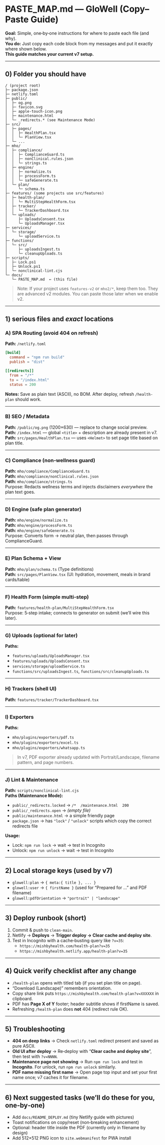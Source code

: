 # PASTE_MAP.md — GloWell (Copy–Paste Guide)

**Goal:** Simple, one‑by‑one instructions for where to paste each file (and why).  
**You do:** Just copy each code block from my messages and put it exactly where shown below.  
**This guide matches your current v7 setup.**

---

## 0) Folder you should have
```
/ (project root)
├─ package.json
├─ netlify.toml
├─ public/
│  ├─ og.png
│  ├─ favicon.svg
│  ├─ apple-touch-icon.png
│  ├─ maintenance.html
│  └─ _redirects.* (see Maintenance Mode)
├─ src/
│  ├─ pages/
│  │  ├─ HealthPlan.tsx
│  │  └─ PlanView.tsx
│  └─ ...
├─ mho/
│  ├─ compliance/
│  │  ├─ ComplianceGuard.ts
│  │  ├─ nonClinical.rules.json
│  │  └─ strings.ts
│  ├─ engine/
│  │  ├─ normalize.ts
│  │  ├─ processForm.ts
│  │  └─ safeGenerate.ts
│  └─ plan/
│     └─ schema.ts
├─ features/ (some projects use src/features)
│  ├─ health-plan/
│  │  └─ MultiStepHealthForm.tsx
│  ├─ tracker/
│  │  └─ TrackerDashboard.tsx
│  └─ uploads/
│     ├─ UploadsConsent.tsx
│     └─ UploadsManager.tsx
├─ services/
│  └─ storage/
│     └─ uploadService.ts
├─ functions/
│  └─ src/
│     ├─ uploadsIngest.ts
│     └─ cleanupUploads.ts
├─ scripts/
│  ├─ Lock.ps1
│  ├─ Unlock.ps1
│  └─ nonclinical-lint.cjs
└─ docs/
   └─ PASTE_MAP.md  ← (this file)
```

> Note: If your project uses `features-v2` or `mho2/*`, keep them too. They are advanced v2 modules. You can paste those later when we enable v2.

---

## 1) serious files and *exact* locations

### A) SPA Routing (avoid 404 on refresh)
**Path:** `/netlify.toml`
```toml
[build]
  command = "npm run build"
  publish = "dist"

[[redirects]]
  from = "/*"
  to = "/index.html"
  status = 200
```
**Notes:** Save as plain text (ASCII), no BOM. After deploy, refresh `/health-plan` should work.

---

### B) SEO / Metadata
**Path:** `/public/og.png` (1200×630) — replace to change social preview.  
**Path:** `/index.html` — global `<title>` + description are already present in v7.  
**Path:** `src/pages/HealthPlan.tsx` — uses `<Helmet>` to set page title based on plan title.

---

### C) Compliance (non‑wellness guard)
**Path:** `mho/compliance/ComplianceGuard.ts`  
**Path:** `mho/compliance/nonClinical.rules.json`  
**Path:** `mho/compliance/strings.ts`  
Purpose: Redacts wellness terms and injects disclaimers *everywhere* the plan text goes.

---

### D) Engine (safe plan generator)
**Path:** `mho/engine/normalize.ts`  
**Path:** `mho/engine/processForm.ts`  
**Path:** `mho/engine/safeGenerate.ts`  
Purpose: Converts form → neutral plan, then passes through ComplianceGuard.

---

### E) Plan Schema + View
**Path:** `mho/plan/schema.ts` (Type definitions)  
**Path:** `src/pages/PlanView.tsx` (UI: hydration, movement, meals in brand cards/table)

---

### F) Health Form (simple multi‑step)
**Path:** `features/health-plan/MultiStepHealthForm.tsx`  
Purpose: 5‑step intake; connects to generator on submit (we’ll wire this later).

---

### G) Uploads (optional for later)
**Paths:**  
- `features/uploads/UploadsManager.tsx`  
- `features/uploads/UploadsConsent.tsx`  
- `services/storage/uploadService.ts`  
- `functions/src/uploadsIngest.ts`, `functions/src/cleanupUploads.ts`  

---

### H) Trackers (shell UI)
**Path:** `features/tracker/TrackerDashboard.tsx`

---

### I) Exporters
**Paths:**  
- `mho/plugins/exporters/pdf.ts`  
- `mho/plugins/exporters/excel.ts`  
- `mho/plugins/exporters/whatsapp.ts`  

> In v7, PDF exporter already updated with Portrait/Landscape, filename pattern, and page numbers.

---

### J) Lint & Maintenance
**Path:** `scripts/nonclinical-lint.cjs`  
**Paths (Maintenance Mode):**  
- `public/_redirects.locked` → `/*  /maintenance.html  200`  
- `public/_redirects.open`   → *(empty file)*  
- `public/maintenance.html`  → a simple friendly page  
- `package.json` → has `"lock"` / `"unlock"` scripts which copy the correct redirects file

**Usage:**  
- Lock: `npm run lock` → wait → test in Incognito  
- Unlock: `npm run unlock` → wait → test in Incognito

---

## 2) Local storage keys (used by v7)
- `glowell:plan` → `{ meta:{ title }, ... }`
- `glowell:user` → `{ firstName }` (used for “Prepared for …” and PDF filename)
- `glowell:pdfOrientation` → `"portrait" | "landscape"`

---

## 3) Deploy runbook (short)
1. Commit & push to `clean-main`.
2. Netlify → **Deploys** → **Trigger deploy → Clear cache and deploy site**.
3. Test in Incognito with a cache‑busting query like `?v=35`:
   - `https://mishbyhealth.com/health-plan?v=35`
   - `https://mishbyhealth.netlify.app/health-plan?v=35`

---

## 4) Quick verify checklist after any change
- `/health-plan` opens with titled tab (if you set plan title on page).
- “Download (Landscape)” remembers orientation.
- Copy share link puts `https://mishbyhealth.com/health-plan?v=XXXXXX` in clipboard.
- PDF has **Page X of Y** footer; header subtitle shows if firstName is saved.
- Refreshing `/health-plan` does **not** 404 (redirect rule OK).

---

## 5) Troubleshooting
- **404 on deep links** → Check `netlify.toml` redirect present and saved as pure ASCII.
- **Old UI after deploy** → Re‑deploy with “**Clear cache and deploy site**”, then test with `?v=NNNN`.
- **Maintenance page not showing** → Run `npm run lock` and test in **Incognito**. For unlock, run `npm run unlock` similarly.
- **PDF name missing first name** → Open page top input and set your first name once; v7 caches it for filename.

---

## 6) Next suggested tasks (we’ll do these for you, one‑by‑one)
- Add `docs/README_DEPLOY.md` (tiny Netlify guide with pictures)
- Toast notifications on copy/reset (non‑breaking enhancement)
- Optional: header title inside the PDF (currently only in filename by design)
- Add 512×512 PNG icon to `site.webmanifest` for PWA install

